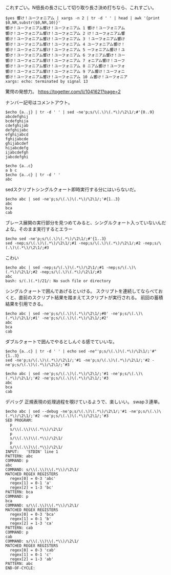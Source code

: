 これすごい。N倍長の長さにして切り取り長さ決め打ちなら、これすごい。
```
$yes 響け！ユーフォニアム | xargs -n 2 | tr -d ' ' | head | awk '{print $0,NR,substr($0,NR,10)}'
響け！ユーフォニアム響け！ユーフォニアム 1 響け！ユーフォニアム
響け！ユーフォニアム響け！ユーフォニアム 2 け！ユーフォニアム響
響け！ユーフォニアム響け！ユーフォニアム 3 ！ユーフォニアム響け
響け！ユーフォニアム響け！ユーフォニアム 4 ユーフォニアム響け！
響け！ユーフォニアム響け！ユーフォニアム 5 ーフォニアム響け！ユ
響け！ユーフォニアム響け！ユーフォニアム 6 フォニアム響け！ユー
響け！ユーフォニアム響け！ユーフォニアム 7 ォニアム響け！ユーフ
響け！ユーフォニアム響け！ユーフォニアム 8 ニアム響け！ユーフォ
響け！ユーフォニアム響け！ユーフォニアム 9 アム響け！ユーフォニ
響け！ユーフォニアム響け！ユーフォニアム 10 ム響け！ユーフォニア
xargs: echo: terminated by signal 13
```


驚愕の発想力。
https://togetter.com/li/1041621?page=2


ナンバー記号はコメントアウト。
```
$echo {a..j} | tr -d ' ' | sed -ne'p;s/\(.\)\(.*\)/\2\1/;#'{0..9}
abcdefghij
bcdefghija
cdefghijab
defghijabc
efghijabcd
fghijabcde
ghijabcdef
hijabcdefg
ijabcdefgh
jabcdefghi
```

```
$echo {a..c}
a b c
$echo {a..c} | tr -d ' '
abc
```

sedスクリプトシングルクォート即時実行する分にはいらないだ。
```
$echo abc | sed -ne'p;s/\(.\)\(.*\)/\2\1/;'#{1..3}
abc
bca
cab
```

ブレース展開の実行部分を見つめてみると、シングルクォート入っていないんだよな。そのまま実行するとエラー

```
$echo sed -ne'p;s/\(.\)\(.*\)/\2\1/;#'{1..3}
sed -nep;s/\(.\)\(.*\)/\2\1/;#1 -nep;s/\(.\)\(.*\)/\2\1/;#2 -nep;s/\(.\)\(.*\)/\2\1/;#3
```

こわい
```
$echo abc | sed -nep;s/\(.\)\(.*\)/\2\1/;#1 -nep;s/\(.\)\(.*\)/\2\1/;#2 -nep;s/\(.\)\(.*\)/\2\1/;#3
abc
bash: s/(.)(.*)/21/: No such file or directory
```


シングルクォートで囲んであげるといける。
スクリプトを連続してならべておくと、直前のスクリプト結果を踏まえてスクリプトが実行される。
前回の蓄積結果を引用できる。
```
$echo abc | sed -ne'p;s/\(.\)\(.*\)/\2\1/;#0' -ne'p;s/\(.\)\(.*\)/\2\1/;#1' -ne'p;s/\(.\)\(.*\)/\2\1/;#2'
abc
bca
cab
```

ダブルクォートで囲んでやるとしんぐる感でていいな。
```
$echo {a..c} | tr -d ' ' | echo sed -ne"'p;s/\(.\)\(.*\)/\2\1/;'#"{1..3}
sed -ne'p;s/\(.\)\(.*\)/\2\1/;'#1 -ne'p;s/\(.\)\(.*\)/\2\1/;'#2 -ne'p;s/\(.\)\(.*\)/\2\1/;'#3
```

```
$echo abc | sed -ne'p;s/\(.\)\(.*\)/\2\1/;'#1 -ne'p;s/\(.\)\(.*\)/\2\1/;'#2 -ne'p;s/\(.\)\(.*\)/\2\1/;'#3
abc
bca
cab
```

デバッグ
正規表現の処理過程を覗けているようで、楽しいい。
swap３連単。
```
$echo abc | sed --debug -ne'p;s/\(.\)\(.*\)/\2\1/;'#1 -ne'p;s/\(.\)\(.*\)/\2\1/;'#2 -ne'p;s/\(.\)\(.*\)/\2\1/;'#3
SED PROGRAM:
  p
  s/\\(.\\)\\(.*\\)/\2\1/
  p
  s/\\(.\\)\\(.*\\)/\2\1/
  p
  s/\\(.\\)\\(.*\\)/\2\1/
INPUT:   'STDIN' line 1
PATTERN: abc
COMMAND: p
abc
COMMAND: s/\\(.\\)\\(.*\\)/\2\1/
MATCHED REGEX REGISTERS
  regex[0] = 0-3 'abc'
  regex[1] = 0-1 'a'
  regex[2] = 1-3 'bc'
PATTERN: bca
COMMAND: p
bca
COMMAND: s/\\(.\\)\\(.*\\)/\2\1/
MATCHED REGEX REGISTERS
  regex[0] = 0-3 'bca'
  regex[1] = 0-1 'b'
  regex[2] = 1-3 'ca'
PATTERN: cab
COMMAND: p
cab
COMMAND: s/\\(.\\)\\(.*\\)/\2\1/
MATCHED REGEX REGISTERS
  regex[0] = 0-3 'cab'
  regex[1] = 0-1 'c'
  regex[2] = 1-3 'ab'
PATTERN: abc
END-OF-CYCLE:
```
